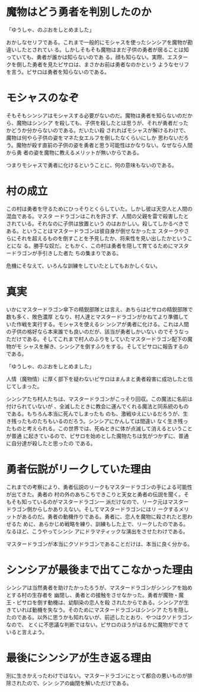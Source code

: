 # 魔物はどう勇者を判別したのか

「ゆうしゃ、のぶおをしとめました」

おかしなセリフである。これまで一般的にモシャスを使ったシンシアを魔物が勘違いしたとされてい
る。しかしそもそも魔物はまだ子供の勇者が居ることは知っていても、勇者が誰かは知らないのであ
る。顔も知らない。実際、エスタークを倒した勇者を見たピサロは、まさかお前は勇者なのかという
ようなセリフを言う。ピサロは勇者を知らないのである。

# モシャスのなぞ

そもそもシンシアはモシャスする必要がないのだ。魔物は勇者を知らないのだから、魔物はシンシア
を殺しても、子供を殺したとは思うが、それが勇者だったかどうか分からないのである。だいたい殺
されればモシャスが解けるわけで、魔物は何やら子供の姿をマネた女エルフを倒したなくらいにしか
思わないだろう。魔物が殺す直前の子供の姿を勇者と思う可能性はかなりない。なぜなら人間から勇
者の姿を魔物に教えるメリットが無いからである。

つまりモシャスで勇者に化けるということに、何の意味もないのである。

# 村の成立

この村は勇者を守るためにひっそりとくらしていた。しかし彼は天空人と人間の混血である。マスタ
ードラゴンはこれを許さず、人間の父親を雷で殺害したとされている。それなのに子供は放置という
のはおかしい。殺してしかるべきである。ということはマスタードラゴンは彼自身が倒せなかったエ
スタークやさらにそれを超えるものを倒すことを予見したか、将来性を見い出したかということにな
る。勝手な奴だ。ともかく、この村は勇者を隠して育てるためにマスタードラゴンが手引きした者た
ちの集まりである。

危機にそなえて、いろんな訓練をしていたとしてもおかしくない。

# 真実

いかにマスタードラゴン傘下の精鋭部隊とは言え、あちらはピサロの精鋭部隊で数も多く、敗色濃厚
となり、村人達とマスタードラゴンがかねてより準備していた作戦を実行する。モシャスを使えるシ
ンシアが勇者に化ける。これは人間の子供の格好なら本来誰でも良いのだが、該当が勇者しかいない
のでそうなっただけである。そしてこれまで村人のふりをしていたマスタードラゴン配下の魔物がモ
シャスを解き、シンシアを倒すふりをする。そしてピサロに報告するのである。

「ゆうしゃ、のぶおをしとめました」

人情（魔物情）に厚く部下を疑わないピサロはまんまと勇者殺害に成功したと信じてしまった。

シンシアたち村人たちは、マスタードラゴンがこっそり回収。この魔法に名前は付けられていないが
、全滅したときに教会に運んでくれる魔法と同系統のものである。もちろん本当に死んでしまったも
のも、激戦ゆえにいるだろうが、生き残ったものたちもいるのだろう。シンシアにかんしては間違い
なく生き残ったものと考えられる。この世界では、死ぬときに体が点滅して消えるということが普通
に起きているので、ピサロを始めとした魔物たちは気がつかずに、普通に自分達が殺したと思ったの
である。

# 勇者伝説がリークしていた理由

これまでの考察により、勇者伝説のリークもマスタードラゴンの手による可能性が出てきた。勇者の
村の外のあちこちできこりと天女と勇者の伝説を聞く。そもそも知っているのがマスタードラゴン一
派だけなので、リーク元はマスタードラゴン側からしかありえない。そしてマスタードラゴンにはリ
ークするメリットがあるのだ。勇者の動機作りである。勇者に、恋人を魔物に殺されたと思わせるた
めに、あらかじめ戦略を練り、訓練もした上で、リークしたのである。なるほど、こうやってシンシ
アにドラマティックな演出をさせたわけである。

マスタードラゴンが本当にクソドラゴンであることだけは、本当に良く分かる。

# シンシアが最後まで出てこなかった理由

シンシアは当然勇者を助けたかったろうが、マスタードラゴンがシンシアを始めとする村の生存者を
幽閉し、勇者との接触をさせなかった。勇者が魔物・魔王・ピサロを倒す動機は、幼馴染の恋人を殺
されたからである。シンシアが生きていれば動機を失なう。そのためにマスタードラゴンはシンシア
たちを隠したのである。以外に思うかも知れないが、前述したとおり、やつはクソドラゴンなので、
とくに不思議な判断ではない。ピサロのほうがはるかに魔物ができていると言えよう。

# 最後にシンシアが生き返る理由

別に生きかえったわけではない。マスタードラゴンにとって都合の悪いものが排除されたので、シン
シアの幽閉を解いただけである。

<!-- vim: set tw=90 filetype=markdown : -->
